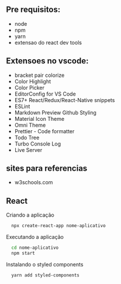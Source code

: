 ## Pre requisitos:
- node
- npm
- yarn
- extensao do react dev tools

## Extensoes no vscode:
- bracket pair colorize
- Color Highlight
- Color Picker
- EditorConfig for VS Code
- ES7+ React/Redux/React-Native snippets
- ESLint
- Markdown Preview Github Styling
- Material Icon Theme
- Omni Theme
- Prettier - Code formatter
- Todo Tree
- Turbo Console Log
- Live Server

## sites para referencias
- w3schools.com

## React

Criando a aplicação

```bash
  npx create-react-app nome-aplicativo
```

Executando a aplicação

```bash
  cd nome-aplicativo
  npm start
```

Instalando o styled components

```bash
  yarn add styled-components
```